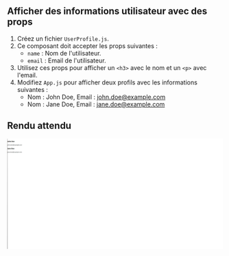 ## Afficher des informations utilisateur avec des props

1. Créez un fichier `UserProfile.js`.
2. Ce composant doit accepter les props suivantes :
   - `name` : Nom de l'utilisateur.
   - `email` : Email de l'utilisateur.
3. Utilisez ces props pour afficher un `<h3>` avec le nom et un `<p>` avec l'email.
4. Modifiez `App.js` pour afficher deux profils avec les informations suivantes :
   - Nom : John Doe, Email : john.doe@example.com
   - Nom : Jane Doe, Email : jane.doe@example.com

## Rendu attendu

<img src="https://github.com/Microleadoff/content/blob/master/lang/fr/courses/Framework%20&%20Librairies/Reactjs-v18/0080%20-%20Les%20props/rendu_exo_8_2.png?raw=true" alt="rendu attendu de l'exercice">